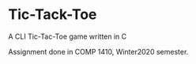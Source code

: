# Tic-Tack-Toe
A CLI Tic-Tac-Toe game written in C

Assignment done in COMP 1410, Winter2020 semester.
